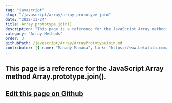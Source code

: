 ```yaml
---
tag: "javascript"
slug: "/javascript/array/array-prototype-join"
date: "2022-11-24"
title: Array.prototype.join()
description: "This page is a reference for the JavaScript Array method Array.prototype.join()."
category: "Array Methods"
order: 3
githubPath: /javascript/Array/ArrayPrototypeJoin.md
contributor: [{ name: "Mahady Manana", link: "https://www.betatuto.com/" }]
---
```



## This page is a reference for the JavaScript Array method Array.prototype.join().

## <a href="https://github.com/mahady-manana/betatuto-docs/tree/main/docs/javascript/Array/ArrayPrototypeJoin.md" target="_blank">Edit this page on Github</a>

